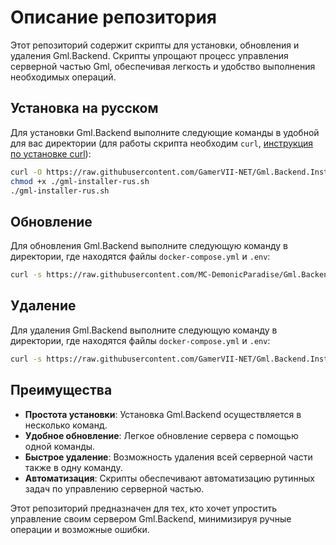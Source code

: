 # Описание репозитория

Этот репозиторий содержит скрипты для установки, обновления и удаления Gml.Backend. Скрипты упрощают процесс управления серверной частью Gml, обеспечивая легкость и удобство выполнения необходимых операций. 

## Установка на русском

Для установки Gml.Backend выполните следующие команды в удобной для вас директории (для работы скрипта необходим `curl`, [инструкция по установке curl](https://losst.pro/ustanovka-curl-v-ubuntu)):

```sh
curl -O https://raw.githubusercontent.com/GamerVII-NET/Gml.Backend.Installer/master/gml-installer-rus.sh
chmod +x ./gml-installer-rus.sh
./gml-installer-rus.sh
```

## Обновление

Для обновления Gml.Backend выполните следующую команду в директории, где находятся файлы `docker-compose.yml` и `.env`:

```sh
curl -s https://raw.githubusercontent.com/MC-DemonicParadise/Gml.Backend.Installer/master/gml-updater-rus.sh | sh
```

## Удаление

Для удаления Gml.Backend выполните следующую команду в директории, где находятся файлы `docker-compose.yml` и `.env`:

```sh
curl -s https://raw.githubusercontent.com/GamerVII-NET/Gml.Backend.Installer/master/gml-deleter-rus.sh | sh
```

## Преимущества

- **Простота установки**: Установка Gml.Backend осуществляется в несколько команд.
- **Удобное обновление**: Легкое обновление сервера с помощью одной команды.
- **Быстрое удаление**: Возможность удаления всей серверной части также в одну команду.
- **Автоматизация**: Скрипты обеспечивают автоматизацию рутинных задач по управлению серверной частью.

Этот репозиторий предназначен для тех, кто хочет упростить управление своим сервером Gml.Backend, минимизируя ручные операции и возможные ошибки.
